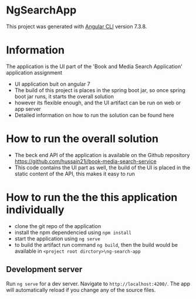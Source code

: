 # NgSearchApp

This project was generated with [Angular CLI](https://github.com/angular/angular-cli) version 7.3.8.

# Information
The application is the UI part of the 'Book and Media Search Application' application assignment
 - UI application buit on angular 7
 - The build of this project is places in the spring boot jar, so once spring boot jar runs, it starts the overall solution
 - however its flexible enough, and the UI artifact can be run on web or app server
 - Detailed information on how to run the solution can be found here 

# How to run the overall solution
- The beck end API of the application is available on the Github repository https://github.com/hussain21j/book-media-search-service
- This code contains the UI part as well, the build of the UI is placed in the static content of the API, this makes it easy to run
 
# How to run the the this application individually
 - clone the git repo of the application
 - install the npm dependencied using `npm install`
 - start the application using `ng serve`
 - to build the artifact run command `ng build`, then the build would be available in `<project root dirctory>\ng-search-app`

## Development server
Run `ng serve` for a dev server. Navigate to `http://localhost:4200/`. The app will automatically reload if you change any of the source files.
